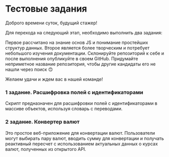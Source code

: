 # Тестовые задания
Доброго времени суток, будущий стажер!

Для перехода на следующий этап, необходимо выполнить два задания:

Первое рассчитано на знание основ JS и понимание простейших структур данных.
Второе является более творческим и потребует небольшого изучения документации.
Склонируйте репозиторий к себе и после выполнения опубликуйте в своем GitHub.
Придумайте неприметное название репозитория, чтобы другие кандидаты его не нашли через поиск 🙃

Желаем удачи и ждем вас в нашей команде!


### 1 задание. Расшифровка полей с идентификаторами

Скрипт предназначен для расшифровки полей с идентификаторами в массиве объектов, используя словарь с переводами.

### 2 задание. Конвертер валют

Это простое веб-приложение для конвертации валют. Пользователи могут выбирать пару валют, вводить сумму для конвертации и получать реактивный пересчет с использованием актуальных данных о курсах валют, полученных из открытого API.